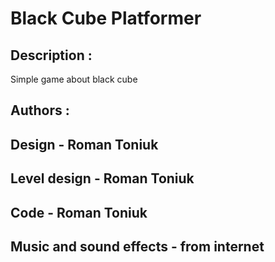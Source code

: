 # Black Cube Platformer

## Description :
Simple game about black cube

## Authors :
## Design - Roman Toniuk
## Level design - Roman Toniuk
## Code - Roman Toniuk
## Music and sound effects - from internet
